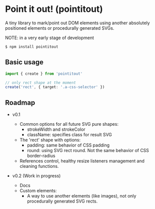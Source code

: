 # Point it out! (pointitout)

A tiny library to mark/point out DOM elements using another absolutely positioned elements or procedurally generated SVGs.

NOTE: in a very early stage of development

```sh
$ npm install pointitout
```

## Basic usage

```ts
import { create } from 'pointitout'

// only rect shape at the moment
create('rect', { target: '.a-css-selector' })
```

## Roadmap

- v0.1

  - Common options for all future SVG pure shapes:
    - strokeWidth and strokeColor
    - className: specifies class for result SVG
  - The 'rect' shape with options:
    - padding: same behavior of CSS padding
    - round: using SVG rect round. Not the same behavior of CSS border-radius
  - References control, healthy resize listeners management and cleaning functions.

- v0.2 (Work in progress)
  - Docs
  - Custom elements:
    - A way to use another elements (like images), not only procedurally generated SVG rects.
